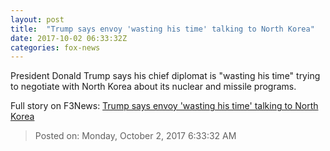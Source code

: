 ```yaml
---
layout: post
title:  "Trump says envoy 'wasting his time' talking to North Korea"
date: 2017-10-02 06:33:32Z
categories: fox-news
---
```


President Donald Trump says his chief diplomat is "wasting his time" trying to negotiate with North Korea about its nuclear and missile programs.


Full story on F3News: [Trump says envoy 'wasting his time' talking to North Korea](http://www.f3nws.com/n/NyRPcC)

> Posted on: Monday, October 2, 2017 6:33:32 AM
